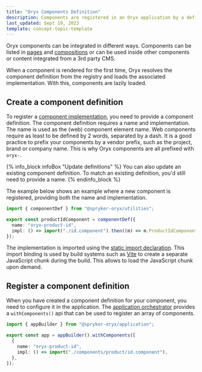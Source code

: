 ```yaml
---
title: "Oryx Components Definition"
description: Components are registered in an Oryx application by a definition file
last_updated: Sept 19, 2023
template: concept-topic-template
---
```


Oryx components can be integrated in different ways. Components can be listed in [pages](/docs/scos/dev/front-end-development/{{page.version}}/oryx/building-pages/oryx-pages.html) and [compositions](/docs/scos/dev/front-end-development/{{page.version}}/oryx/building-pages/oryx-compositions.html) or can be used inside other components or content integrated from a 3rd party CMS.

When a component is rendered for the first time, Oryx resolves the component definition from the registry and loads the associated implementation. With this, components are lazily loaded.

## Create a component definition

To register a [component implementation](/docs/scos/dev/front-end-development/{{page.version}}/oryx/building-components/component-implementation.html), you need to provide a component definition. The component definition requires a name and implementation. The name is used as the (web) component element name. Web components require as least to be defined by 2 words, separated by a dash. It is a good practice to prefix your components by a vendor prefix, such as the project, brand or company name. This is why Oryx components are all prefixed with `oryx-`.

{% info_block infoBox "Update definitions" %}
You can also update an existing component definition. To match an existing definition, you'd still need to provide a name.
{% endinfo_block %}

The example below shows an example where a new component is registered, providing both the name and implementation.

```ts
import { componentDef } from "@spryker-oryx/utilities";

export const productIdComponent = componentDef({
  name: "oryx-product-id",
  impl: () => import("./id.component").then((m) => m.ProductIdComponent),
});
```

The implementation is imported using the [static import declaration](https://developer.mozilla.org/en-US/docs/Web/JavaScript/Reference/Statements/import). This import binding is used by build systems such as [Vite](https://vitejs.dev/) to create a separate JavaScript chunk during the build. This allows to load the JavaScript chunk upon demand.

## Register a component definition

When you have created a component definition for your component, you need to configure it in the application. The [application orchestrator](/docs/scos/dev/front-end-development/{{page.version}}/oryx/building-applications/oryx-application-orchestration/oryx-application-orchestration.html) provides a `withComponents()` api that can be used to register an array of components.

```ts
import { appBuilder } from "@spryker-oryx/application";

export const app = appBuilder().withComponents([
  {
    name: "oryx-product-id",
    impl: () => import("./components/product/id.component"),
  },
]);
```
